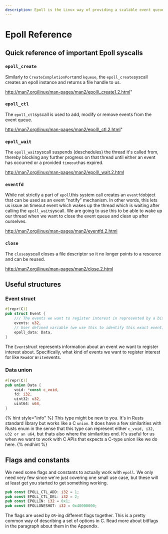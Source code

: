 ```yaml
---
description: Epoll is the Linux way of providing a scalable event queue.
---
```


# Epoll Reference

## Quick reference of important Epoll syscalls

### `epoll_create`

Similarly to `CreateCompletionPort`and `kqueue`, the `epoll_create`syscall creates an epoll instance and returns a file handle to us.

http://man7.org/linux/man-pages/man2/epoll\_create1.2.html"

### `epoll_ctl`

The `epoll_ctl`syscall is used to add, modify or remove events from the event queue.

http://man7.org/linux/man-pages/man2/epoll\_ctl.2.html"

### `epoll_wait`

The `epoll_wait`syscall suspends \(deschedules\) the thread it's called from, thereby blocking any further progress on that thread until either an event has occurred or a provided `timeout`has expired.

http://man7.org/linux/man-pages/man2/epoll\_wait.2.html

### `eventfd`

While not strictly a part of `epoll`this system call creates an `eventfd`object that can be used as an event "notify" mechanism. In other words, this lets us issue an timeout event which wakes up the thread which is waiting after calling the `epoll_wait`syscall. We are going to use this to be able to wake up our thread when we want to close the event queue and clean up after ourselves.

http://man7.org/linux/man-pages/man2/eventfd.2.html

### `close`

The `close`syscall closes a file descriptor so it no longer points to a resource and can be reused.

http://man7.org/linux/man-pages/man2/close.2.html

## Useful structures

### Event struct

```rust
#[repr(C)]
pub struct Event {
    /// The events we want to register interest in represented by a bitflag.
    events: u32,
    // User defined variable (we use this to identify this exact event)
    epoll_data: Data,
}
```

The `Event`struct represents information about an event we want to register interest about. Specifically, what kind of events we want to register interest for like `Read`or `Write`events.

### Data union

```rust
#[repr(C)]
pub union Data {
    void: *const c_void,
    fd: i32,
    uint32: u32,
    uint64: u64,
}
```

{% hint style="info" %}
This type might be new to you. It's in Rusts standard library but works like a C `union`. It does have a few similarities with Rusts enum in the sense that this type can represent either `c_void, i32, u32 or an u64`, but thats also where the similarities end. It's useful for us when we want to work with C APIs that expects a C-type union like we do here.
{% endhint %}

## Flags and constants

We need some flags and constants to actually work with `epoll`. We only need very few since we're just covering one small use case, but these will at least get you started to get something working.

```rust
pub const EPOLL_CTL_ADD: i32 = 1;
pub const EPOLL_CTL_DEL: i32 = 2;
pub const EPOLLIN: i32 = 0x1;
pub const EPOLLONESHOT: i32 = 0x40000000;
```

The flags are used by `OR`-ing different flags together. This is a pretty common way of describing a set of options in C. Read more about bitflags in the paragraph about them in the Appendix.

